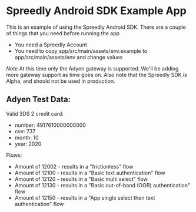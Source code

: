 # Spreedly Android SDK Example App

This is an example of using the Spreedly Android SDK. There are a couple of
things that you need before running the app

* You need a Spreedly Account
* You need to copy app/src/main/assets/env.example to app/src/main/assets/env
  and change values


*Note* At this time only the Adyen gateway is supported. We'll be adding more
gateway support as time goes on. Also note that the Spreedly SDK is Alpha, and should not be used in production.


## Adyen Test Data:

Valid 3DS 2 credit card: 

* number: 4917610000000000
* cvv: 737
* month: 10
* year: 2020

Flows:

* Amount of 12002 - results in a "frictionless" flow
* Amount of 12100 - results in a "Basic text authentication" flow
* Amount of 12120 - results in a "Basic multi select" flow
* Amount of 12130 - results in a "Basic out-of-band (OOB) authentication" flow
* Amount of 12150 - results in a "App single select then text authentication" flow
